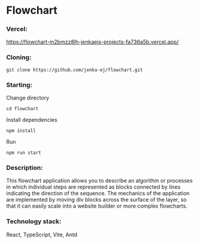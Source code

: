 # Flowchart

### Vercel:
https://flowchart-m2bmzz8lh-jenkaejs-projects-fa736a5b.vercel.app/

### Cloning:
```
git clone https://github.com/jenka-ej/flowchart.git
```

### Starting:
Change directory
```
cd flowchart
```
Install dependencies
```
npm install
```
Run
```
npm run start
```

### Description:
This flowchart application allows you to describe an algorithm or processes in which individual steps are represented as blocks connected by lines indicating the direction of the sequence. The mechanics of the application are implemented by moving div blocks across the surface of the layer, so that it can easily scale into a website builder or more complex flowcharts.

### Technology stack:
React, TypeScript, Vite, Antd
